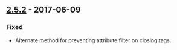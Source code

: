 ## [2.5.2] - 2017-06-09
### Fixed
- Alternate method for preventing attribute filter on closing tags.

[2.5.2]: https://github.com/studiopress/genesis/compare/2.5.1...2.5.2
